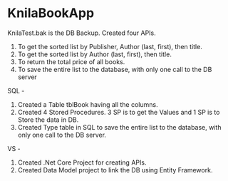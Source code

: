 # KnilaBookApp

KnilaTest.bak is the DB Backup.
Created four APIs. 
1. To get the sorted list by Publisher, Author (last, first), then title.
2. To get the sorted list by Author (last, first), then title.
3. To return the total price of all books.
4. To save the entire list to the database, with only one call to the DB server

SQL - 
1. Created a Table tblBook having all the columns.
2. Created 4 Stored Procedures. 3 SP is to get the Values and 1 SP is to Store the data in DB.
3. Created Type table in SQL to save the entire list to the database, with only one call to the DB server.

VS -
1. Created .Net Core Project for creating APIs.
2. Created Data Model project to link the DB using Entity Framework.
